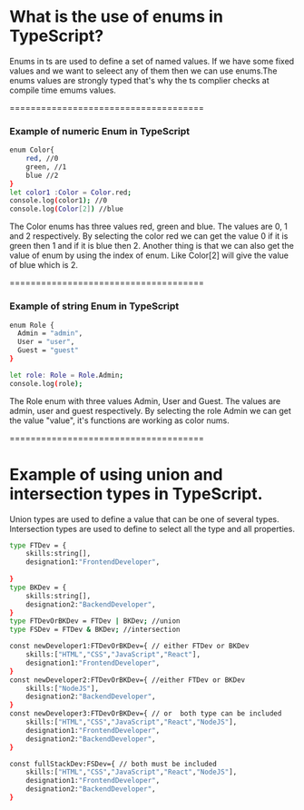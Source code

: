 
# What is the use of enums in TypeScript?

Enums in ts are used to define a set of named values. If we have some fixed values and we want to seleect any of them then we can use enums.The enums values are strongly typed that's why the ts complier checks at compile time emums values.

=====================================

### Example of numeric Enum in TypeScript

```bash
enum Color{
    red, //0
    green, //1
    blue //2
}
let color1 :Color = Color.red;
console.log(color1); //0
console.log(Color[2]) //blue
```
The Color enums has three values red, green and blue. The values are 0, 1 and 2 respectively. By selecting the color red we can get the value 0 if it is green then 1 and if it is blue then 2.
Another thing is that we can also get the value of enum by using the index of enum. Like Color[2] will give the value of blue which is 2.

=====================================

### Example of string Enum in TypeScript
```bash
enum Role {
  Admin = "admin",
  User = "user",
  Guest = "guest"
}

let role: Role = Role.Admin;
console.log(role);  
```
The Role enum with three values Admin, User and Guest. The values are admin, user and guest respectively. By selecting the role Admin we can get the value  "value", it's functions are working as color nums.


=====================================


# Example of using union and intersection types in TypeScript.
Union types are used to define a value that can be one of several types. Intersection types are used to
define to select all the type and all properties.

```bash
type FTDev = {
    skills:string[],
    designation1:"FrontendDeveloper",
    
}
type BKDev = {
    skills:string[],
    designation2:"BackendDeveloper",
}
type FTDevOrBKDev = FTDev | BKDev; //union
type FSDev = FTDev & BKDev; //intersection

const newDeveloper1:FTDevOrBKDev={ // either FTDev or BKDev
    skills:["HTML","CSS","JavaScript","React"],
    designation1:"FrontendDeveloper",
}
const newDeveloper2:FTDevOrBKDev={ //either FTDev or BKDev
    skills:["NodeJS"],
    designation2:"BackendDeveloper",
}
const newDeveloper3:FTDevOrBKDev={ // or  both type can be included
    skills:["HTML","CSS","JavaScript","React","NodeJS"],
    designation1:"FrontendDeveloper",
    designation2:"BackendDeveloper",
}

const fullStackDev:FSDev={ // both must be included
    skills:["HTML","CSS","JavaScript","React","NodeJS"],
    designation1:"FrontendDeveloper",
    designation2:"BackendDeveloper",
}

```
